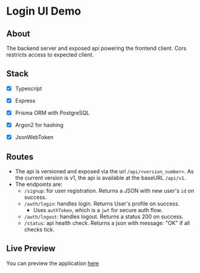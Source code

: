 # Login UI Demo
## About
The backend server and exposed api powering the frontend client. Cors restricts access to expected client.

## Stack
- [x] Typescript
- [x] Express
- [x] Prisma ORM with PostgreSQL
- [x] Argon2 for hashing
- [x] JsonWebToken


## Routes
- The api is versioned and exposed via the url `/api/<version_number>`. As the current version is v1, the api is available at the baseURL `/api/v1`.
- The endpoints are:
  - `/signup`: for user registration. Returns a JSON with new user's `id` on success.
  - `/auth/login`: handles login. Returns User's profile on success.
     - Uses `authToken`, which is a `jwt` for secure auth flow.
  - `/auth/logout`: handles logout. Returns a status 200 on success.
  - `/status`: api health check. Returns a json with message: "OK" if all checks tick.

## Live Preview
You can preview the application [here](https://login-ui-drs5.onrender.com)

